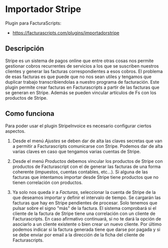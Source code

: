 # Importador Stripe
Plugin para FacturaScripts:
- https://facturascripts.com/plugins/importadorstripe

## Descripción
Stripe es un sistema de pagos online que entre otras cosas nos permite gestionar cobros recurrentes de servicios a los 
que se suscriben nuestros clientes y generar las facturas correspondientes a esos cobros. El problema de esas facturas es
que puede que no nos sean utiles y tengamos que duplicar trabajo transcribiendolas a nuestro programa de facturación.
Este plugin permite crear facturas en Facturascripts a partir de las facturas que se generan en Stripe.
Además se pueden vincular artículos de Fs con los productos de Stripe.

## Como funciona
Para poder usar el plugin StripeInvoice es necesario configurar ciertos aspectos.

1. Desde el menú *Ajustes* se deben dar de alta las claves secretas que van a permitir a Facturascripts comunicarse con 
Stripe.  Podemos dar de alta varias claves en caso que tengamos varias cuentas de Stripe.

2. Desde el menú *Productos* debemos vincular los productos de Stripe con productos de Facturascript con el de generar
las facturas de una forma coherente  (impuestos, cuentas contables, etc...). Si alguna de las facturas que intentamos
importar desde Stripe tiene productos que no tienen correlación con productos.

3. Ya solo nos queda ir a *Facturas*, seleccionar la cuenta de Stripe de la que deseamos importar y definir el intervalo 
de tiempo. Se cargarán las facturas que hay en Stripe pendientes de procesar. Solo tenemos que pulsar sobre el signo "más"
de la factura. El sistema comprobará si el cliente de la factura de Stripe tiene una correlación con un cliente de Facturascripts.
En caso afirmativo continuará, si no te dará la opción de asociarlo a un cliente existente o bien crear un nuevo cliente.
Por último podemos indicar si la factura generada tiene que darse por pagada y si se debe enviar por email a la dirección de la
ficha del cliente de Facturascripts.
